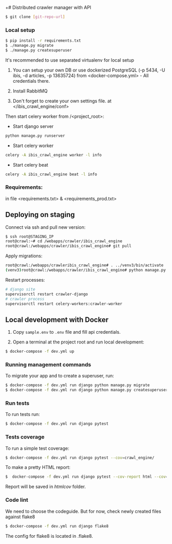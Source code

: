 +# Distributed crawler manager with API

```sh
$ git clone [git-repo-url]
```

### Local setup

```sh
$ pip install -r requirements.txt
$ ./manage.py migrate
$ ./manage.py createsuperuser
```

It's recommended to use separated virtualenv for local setup

1. You can setup your own DB or use dockerized PostgreSQL (-p 5434, -U ibis, -d articles, -p 13635724)
from <docker-compose.yml> - All credentials there.

2. Install RabbitMQ

3. Don't forget to create your own settings file. at </ibis_crawl_engine/conf>



Then start celery worker from /<project_root>:

- Start django server
```sh
python manage.py runserver
```

- Start celery worker
```sh
celery -A ibis_crawl_engine worker -l info
```

- Start celery beat
```sh
celery -A ibis_crawl_engine beat -l info
```

### Requirements:

in file <requirements.txt> & <requirements_prod.txt>

## Deploying on staging

Connect via ssh and pull new version:

```sh
$ ssh root@STAGING_IP
root@crawl:~# cd /webapps/crawler/ibis_crawl_engine
root@crawl:/webapps/crawler/ibis_crawl_engine# git pull
```

Apply migrations:

```sh
root@crawl:/webapps/crawleribis_crawl_engine# . ../venv3/bin/activate
(venv3)root@crawl:/webapps/crawler/ibis_crawl_engine# python manage.py migrate
```

Restart processes:
```sh
# django site
supervisorctl restart crawler-django
# crawler process 
supervisorctl restart celery-workers:crawler-worker
```

## Local development with Docker

1. Copy `sample.env` to  `.env` file and fill api credentials.

2. Open a terminal at the project root and run local development:

```sh
$ docker-compose -f dev.yml up
```

### Running management commands

To migrate your app and to create a superuser, run:

```sh
$ docker-compose -f dev.yml run django python manage.py migrate
$ docker-compose -f dev.yml run django python manage.py createsuperuser
```

### Run tests

To run tests run:

```sh
$ docker-compose -f dev.yml run django pytest
```

### Tests coverage

To run a simple test coverage:

```sh
$ docker-compose -f dev.yml run django pytest --cov=crawl_engine/
```

To make a pretty HTML report:

```sh
$  docker-compose -f dev.yml run django pytest --cov-report html --cov=crawl_engine/
```

Report will be saved in *htmlcov* folder.

### Code lint

We need to choose the codeguide. But for now, check newly created files against flake8

```sh
$ docker-compose -f dev.yml run django flake8
```

The config for flake8 is located in .flake8.

[git-repo-url]: <git@bitbucket.org:juswork/ibis_crawl_engine_jus.git>